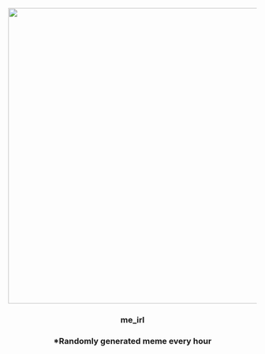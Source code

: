 <p align="center">
        <img src="https://i.redd.it/q6986wnzde591.png" width="600" height="600">
        </p>
        <h3 align="center">me_irl</h3>
        <h3 align="center">*Randomly generated meme every hour</h3>
    